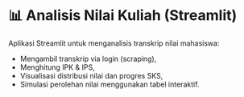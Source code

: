 # 📊 Analisis Nilai Kuliah (Streamlit)

Aplikasi Streamlit untuk menganalisis transkrip nilai mahasiswa:
- Mengambil transkrip via login (scraping),
- Menghitung IPK & IPS,
- Visualisasi distribusi nilai dan progres SKS,
- Simulasi perolehan nilai menggunakan tabel interaktif.

